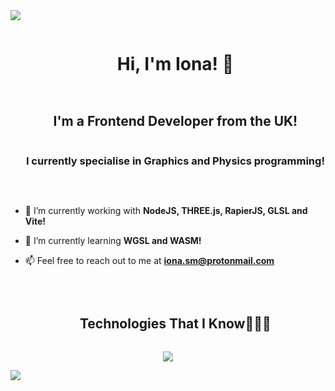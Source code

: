 
<!--horizontal divider(gradiant)-->
<img src="https://user-images.githubusercontent.com/73097560/115834477-dbab4500-a447-11eb-908a-139a6edaec5c.gif">

<!--h1 without bottom border-->
<div id="user-content-toc">
  <ul align="center">
    <summary><h1 style="display: inline-block">Hi, I'm Iona! 👋</h1></summary>
  </ul>
</div>


<!--h2 without bottom border-->
<div id="user-content-toc">
  <ul align="center">
    <summary>
      <h2 style="display: inline-block">I'm a Frontend Developer from the UK!</h2><br>
      <h3 style="display: inline-block">I currently specialise in Graphics and Physics programming!</h3>
    </summary>
  </ul>
</div>
<br>


<!--Intro start-->
- 🔭 I’m currently working with **NodeJS, THREE.js, RapierJS, GLSL and Vite!**

- 🌱 I’m currently learning **WGSL and WASM!**

- 📫 Feel free to reach out to me at **iona.sm@protonmail.com**
<!--Intro end-->

<!--h1 without bottom border-->
<br>
<div id="user-content-toc">
  <ul align="center">
    <summary><h2 style="display: inline-block">Technologies That I Know👨🏻‍💻</h2></summary>
  </ul>
</div>
<!--tech stack icons-->
<p align="center">
  <a href="https://skillicons.dev">
    <img src="https://skillicons.dev/icons?i=ts,js,css,html,nodejs,threejs,pnpm,vite,vscode,go,docker&perline=12" />
  </a>
</p>
<!--horizontal divider(gradiant)-->
<img src="https://user-images.githubusercontent.com/73097560/115834477-dbab4500-a447-11eb-908a-139a6edaec5c.gif">
